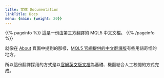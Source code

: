```yaml
---
title: 文檔 Documentation
linkTitle: Docs
menu: {main: {weight: 20}}
---
```


{{% pageinfo %}}
這是一份由第三方翻譯的 MQL5 中文文檔。
{{% /pageinfo %}}

就像在 [About](/about/) 頁面中提到的那樣，[MQL5 官網提供的中文翻譯版](https://www.mql5.com/zh/docs)有些用語奇怪的地方。

所以這份翻譯採用的方式是以[官網英文版文檔](https://www.mql5.com/en/docs)為基礎、機翻結合人工校閱的方式完成。